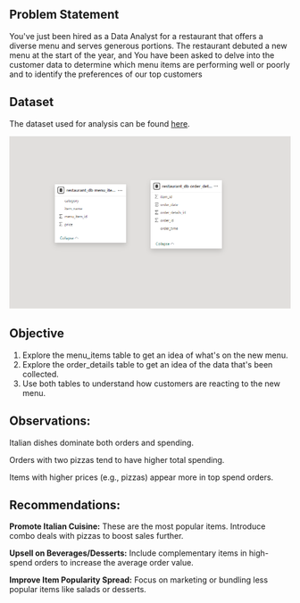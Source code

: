 
## Problem Statement
You've just been hired as a Data Analyst for a restaurant that offers a diverse menu and serves generous portions. The restaurant debuted a new menu at the start of the year, and You have been asked to delve into the customer data to determine which menu items are performing well or poorly and to identify the preferences of our top customers


## Dataset



The dataset used for analysis can be found [here](https://mavenanalytics.io/data-playground?page=2&pageSize=10).


![Data Structure](https://github.com/DataAnalystChetan/Restaurant-Orders-Analysis-SQL-Project/blob/main/Data%20structure.png)


## Objective

1. Explore the menu_items table to get an idea of what's on the new menu.
2. Explore the order_details table to get an idea of the data that's been collected.
3. Use both tables to understand how customers are reacting to the new menu.

## Observations:


Italian dishes dominate both orders and spending.

Orders with two pizzas tend to have higher total spending.

Items with higher prices (e.g., pizzas) appear more in top spend orders.


## Recommendations:

**Promote Italian Cuisine:** These are the most popular items. Introduce combo deals with pizzas to boost sales further.

**Upsell on Beverages/Desserts:** Include complementary items in high-spend orders to increase the average order value.

**Improve Item Popularity Spread:** Focus on marketing or bundling less popular items like salads or desserts.




  







  







